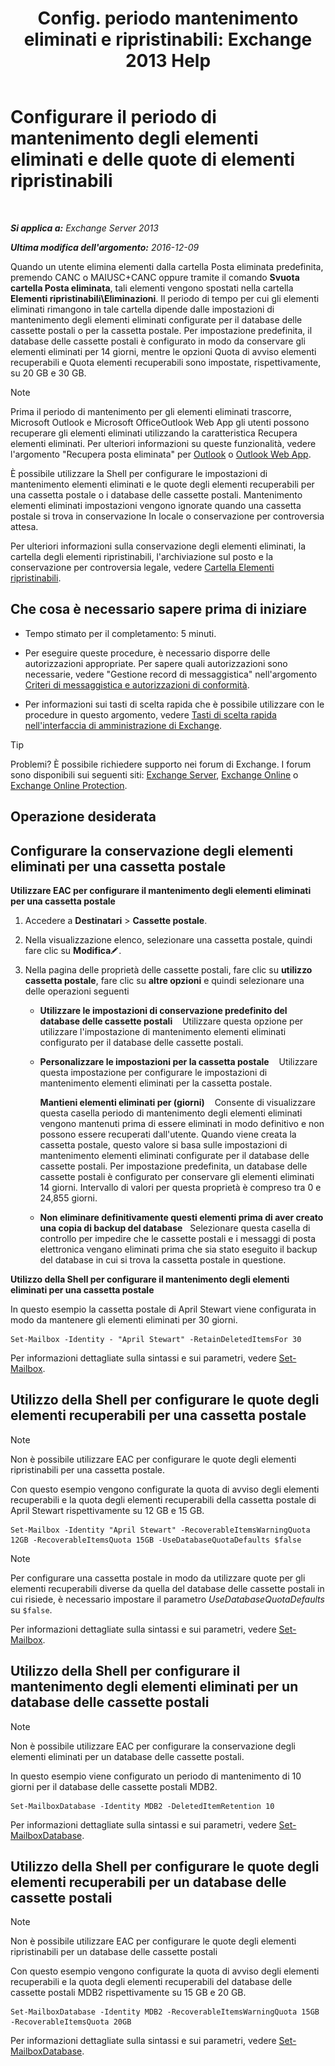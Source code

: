 ﻿---
title: 'Config. periodo mantenimento eliminati e ripristinabili: Exchange 2013 Help'
TOCTitle: Configurare il periodo di mantenimento degli elementi eliminati e delle quote di elementi ripristinabili
ms:assetid: de7d667a-1c93-4364-a4f9-2aa5e3678b12
ms:mtpsurl: https://technet.microsoft.com/it-it/library/Ee364752(v=EXCHG.150)
ms:contentKeyID: 50555701
ms.date: 05/22/2018
mtps_version: v=EXCHG.150
ms.translationtype: MT
---

# Configurare il periodo di mantenimento degli elementi eliminati e delle quote di elementi ripristinabili

 

_**Si applica a:** Exchange Server 2013_

_**Ultima modifica dell'argomento:** 2016-12-09_

Quando un utente elimina elementi dalla cartella Posta eliminata predefinita, premendo CANC o MAIUSC+CANC oppure tramite il comando **Svuota cartella Posta eliminata**, tali elementi vengono spostati nella cartella **Elementi ripristinabili\\Eliminazioni**. Il periodo di tempo per cui gli elementi eliminati rimangono in tale cartella dipende dalle impostazioni di mantenimento degli elementi eliminati configurate per il database delle cassette postali o per la cassetta postale. Per impostazione predefinita, il database delle cassette postali è configurato in modo da conservare gli elementi eliminati per 14 giorni, mentre le opzioni Quota di avviso elementi recuperabili e Quota elementi recuperabili sono impostate, rispettivamente, su 20 GB e 30 GB.


> [!NOTE]
> Prima il periodo di mantenimento per gli elementi eliminati trascorre, Microsoft Outlook e Microsoft OfficeOutlook Web App gli utenti possono recuperare gli elementi eliminati utilizzando la caratteristica Recupera elementi eliminati. Per ulteriori informazioni su queste funzionalità, vedere l'argomento "Recupera posta eliminata" per <A href="https://go.microsoft.com/fwlink/p/?linkid=198206">Outlook</A> o <A href="https://go.microsoft.com/fwlink/p/?linkid=198207">Outlook Web App</A>.



È possibile utilizzare la Shell per configurare le impostazioni di mantenimento elementi eliminati e le quote degli elementi recuperabili per una cassetta postale o i database delle cassette postali. Mantenimento elementi eliminati impostazioni vengono ignorate quando una cassetta postale si trova in conservazione In locale o conservazione per controversia attesa.

Per ulteriori informazioni sulla conservazione degli elementi eliminati, la cartella degli elementi ripristinabili, l'archiviazione sul posto e la conservazione per controversia legale, vedere [Cartella Elementi ripristinabili](recoverable-items-folder-exchange-2013-help.md).

## Che cosa è necessario sapere prima di iniziare

  - Tempo stimato per il completamento: 5 minuti.

  - Per eseguire queste procedure, è necessario disporre delle autorizzazioni appropriate. Per sapere quali autorizzazioni sono necessarie, vedere "Gestione record di messaggistica" nell'argomento [Criteri di messaggistica e autorizzazioni di conformità](messaging-policy-and-compliance-permissions-exchange-2013-help.md).

  - Per informazioni sui tasti di scelta rapida che è possibile utilizzare con le procedure in questo argomento, vedere [Tasti di scelta rapida nell'interfaccia di amministrazione di Exchange](keyboard-shortcuts-in-the-exchange-admin-center-exchange-online-protection-help.md).


> [!TIP]
> Problemi? È possibile richiedere supporto nei forum di Exchange. I forum sono disponibili sui seguenti siti: <A href="https://go.microsoft.com/fwlink/p/?linkid=60612">Exchange Server</A>, <A href="https://go.microsoft.com/fwlink/p/?linkid=267542">Exchange Online</A> o <A href="https://go.microsoft.com/fwlink/p/?linkid=285351">Exchange Online Protection</A>.



## Operazione desiderata

## Configurare la conservazione degli elementi eliminati per una cassetta postale

**Utilizzare EAC per configurare il mantenimento degli elementi eliminati per una cassetta postale**

1.  Accedere a **Destinatari** \> **Cassette postale**.

2.  Nella visualizzazione elenco, selezionare una cassetta postale, quindi fare clic su **Modifica**![Icona Modifica](images/JJ218640.6f53ccb2-1f13-4c02-bea0-30690e6ea71d(EXCHG.150).gif "Icona Modifica").

3.  Nella pagina delle proprietà delle cassette postali, fare clic su **utilizzo cassetta postale**, fare clic su **altre opzioni** e quindi selezionare una delle operazioni seguenti
    
      - **Utilizzare le impostazioni di conservazione predefinito del database delle cassette postali**    Utilizzare questa opzione per utilizzare l'impostazione di mantenimento elementi eliminati configurato per il database delle cassette postali.
    
      - **Personalizzare le impostazioni per la cassetta postale**    Utilizzare questa impostazione per configurare le impostazioni di mantenimento elementi eliminati per la cassetta postale.
        
        **Mantieni elementi eliminati per (giorni)**    Consente di visualizzare questa casella periodo di mantenimento degli elementi eliminati vengono mantenuti prima di essere eliminati in modo definitivo e non possono essere recuperati dall'utente. Quando viene creata la cassetta postale, questo valore si basa sulle impostazioni di mantenimento elementi eliminati configurate per il database delle cassette postali. Per impostazione predefinita, un database delle cassette postali è configurato per conservare gli elementi eliminati 14 giorni. Intervallo di valori per questa proprietà è compreso tra 0 e 24,855 giorni.
    
      - **Non eliminare definitivamente questi elementi prima di aver creato una copia di backup del database**   Selezionare questa casella di controllo per impedire che le cassette postali e i messaggi di posta elettronica vengano eliminati prima che sia stato eseguito il backup del database in cui si trova la cassetta postale in questione.

**Utilizzo della Shell per configurare il mantenimento degli elementi eliminati per una cassetta postale**

In questo esempio la cassetta postale di April Stewart viene configurata in modo da mantenere gli elementi eliminati per 30 giorni.

    Set-Mailbox -Identity - "April Stewart" -RetainDeletedItemsFor 30

Per informazioni dettagliate sulla sintassi e sui parametri, vedere [Set-Mailbox](https://technet.microsoft.com/it-it/library/bb123981\(v=exchg.150\)).

## Utilizzo della Shell per configurare le quote degli elementi recuperabili per una cassetta postale


> [!NOTE]
> Non è possibile utilizzare EAC per configurare le quote degli elementi ripristinabili per una cassetta postale.



Con questo esempio vengono configurate la quota di avviso degli elementi recuperabili e la quota degli elementi recuperabili della cassetta postale di April Stewart rispettivamente su 12 GB e 15 GB.

    Set-Mailbox -Identity "April Stewart" -RecoverableItemsWarningQuota 12GB -RecoverableItemsQuota 15GB -UseDatabaseQuotaDefaults $false


> [!NOTE]
> Per configurare una cassetta postale in modo da utilizzare quote per gli elementi recuperabili diverse da quella del database delle cassette postali in cui risiede, è necessario impostare il parametro <EM>UseDatabaseQuotaDefaults</EM> su <CODE>$false</CODE>.



Per informazioni dettagliate sulla sintassi e sui parametri, vedere [Set-Mailbox](https://technet.microsoft.com/it-it/library/bb123981\(v=exchg.150\)).

## Utilizzo della Shell per configurare il mantenimento degli elementi eliminati per un database delle cassette postali


> [!NOTE]
> Non è possibile utilizzare EAC per configurare la conservazione degli elementi eliminati per un database delle cassette postali.



In questo esempio viene configurato un periodo di mantenimento di 10 giorni per il database delle cassette postali MDB2.

    Set-MailboxDatabase -Identity MDB2 -DeletedItemRetention 10

Per informazioni dettagliate sulla sintassi e sui parametri, vedere [Set-MailboxDatabase](https://technet.microsoft.com/it-it/library/bb123971\(v=exchg.150\)).

## Utilizzo della Shell per configurare le quote degli elementi recuperabili per un database delle cassette postali


> [!NOTE]
> Non è possibile utilizzare EAC per configurare le quote degli elementi ripristinabili per un database delle cassette postali



Con questo esempio vengono configurate la quota di avviso degli elementi recuperabili e la quota degli elementi recuperabili del database delle cassette postali MDB2 rispettivamente su 15 GB e 20 GB.

    Set-MailboxDatabase -Identity MDB2 -RecoverableItemsWarningQuota 15GB -RecoverableItemsQuota 20GB

Per informazioni dettagliate sulla sintassi e sui parametri, vedere [Set-MailboxDatabase](https://technet.microsoft.com/it-it/library/bb123971\(v=exchg.150\)).

